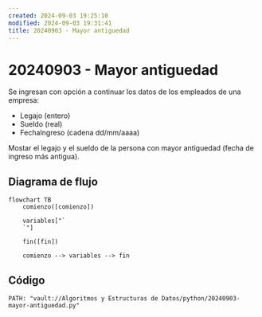 ```yaml
---
created: 2024-09-03 19:25:10
modified: 2024-09-03 19:31:41
title: 20240903 - Mayor antiguedad
---
```


# 20240903 - Mayor antiguedad

Se ingresan con opción a continuar los datos de los empleados de una empresa:

- Legajo (entero)
- Sueldo (real)
- FechaIngreso (cadena dd/mm/aaaa)

Mostar el legajo y el sueldo de la persona con mayor antiguedad (fecha de ingreso más antigua).

## Diagrama de flujo

```mermaid
flowchart TB
	comienzo([comienzo])
    
	variables["`
	`"]
    
    fin([fin])
    
	comienzo --> variables --> fin
```

## Código

```embed-python
PATH: "vault://Algoritmos y Estructuras de Datos/python/20240903-mayor-antiguedad.py"
```
